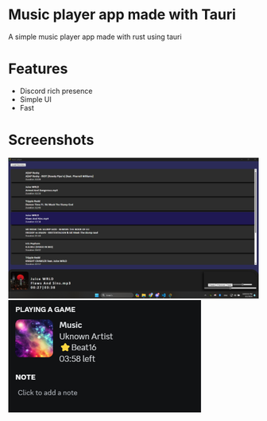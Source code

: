 # Music player app made with Tauri

A simple music player app made with rust using tauri

# Features
* Discord rich presence
* Simple UI
* Fast

# Screenshots
![Screenshot of UI](./public/screenshot01.png)
![Discord Rich Presence](./public/screenshot02.png)
